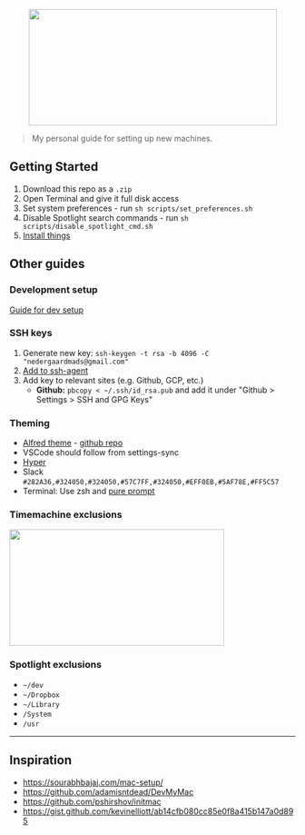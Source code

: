 <p align="center">
  <img width="437" height="205" src="logo.svg">
</p>

> My personal guide for setting up new machines.

## Getting Started

1. Download this repo as a `.zip`
2. Open Terminal and give it full disk access
3. Set system preferences - run `sh scripts/set_preferences.sh`
4. Disable Spotlight search commands - run `sh scripts/disable_spotlight_cmd.sh`
5. [Install things](install_things.md)

## Other guides

### Development setup

[Guide for dev setup](development.md)

### SSH keys

1. Generate new key: `ssh-keygen -t rsa -b 4096 -C "nedergaardmads@gmail.com"`
2. [Add to ssh-agent](https://help.github.com/en/github/authenticating-to-github/generating-a-new-ssh-key-and-adding-it-to-the-ssh-agent#adding-your-ssh-key-to-the-ssh-agent)
3. Add key to relevant sites (e.g. Github, GCP, etc.)
   - **Github:** `pbcopy < ~/.ssh/id_rsa.pub` and add it under "Github > Settings > SSH and GPG Keys"

### Theming

- [Alfred theme](https://www.alfredapp.com/extras/theme/yZODAdxN8T/) - [github repo](https://github.com/michelegera/alfred-snazzy)
- VSCode should follow from settings-sync
- [Hyper](https://github.com/sindresorhus/hyper-snazzy)
- Slack `#282A36,#324050,#324050,#57C7FF,#324050,#EFF0EB,#5AF78E,#FF5C57`
- Terminal: Use zsh and [pure prompt](https://github.com/sindresorhus/pure)

### Timemachine exclusions

<img width="378" height="205" src="tm_settings.png">

### Spotlight exclusions

- `~/dev`
- `~/Dropbox`
- `~/Library`
- `/System`
- `/usr`

---

## Inspiration

- https://sourabhbajaj.com/mac-setup/
- https://github.com/adamisntdead/DevMyMac
- https://github.com/pshirshov/initmac
- https://gist.github.com/kevinelliott/ab14cfb080cc85e0f8a415b147a0d895
